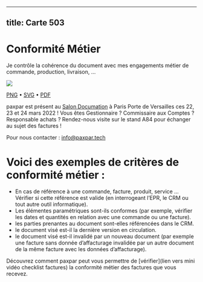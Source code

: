 
---
title: Carte 503
---

# Conformité Métier

Je contrôle la cohérence
du document avec
mes engagements métier
de commande, 
production, livraison, ...


![](https://media.paxpar.tech/ludi/card_503_recto.png)

[PNG](https://media.paxpar.tech/ludi/card_503_recto.png) • [SVG](https://media.paxpar.tech/ludi/card_503_recto.svg) • [PDF](https://media.paxpar.tech/ludi/card_503_recto.pdf)

paxpar est présent au [Salon Documation](https://www.documation.fr/info_societe/527/paxpartech.html) à Paris Porte de Versailles ces 22, 23 et 24 mars 2022 ! Vous êtes Gestionnaire ? Commissaire aux Comptes ? Responsable achats ? Rendez-nous visite sur le stand A84 pour échanger au sujet des factures !

Pour nous contacter : info@paxpar.tech

# Voici des exemples de critères de conformité métier :
  - En cas de référence à une commande, facture, produit, service … Vérifier si cette référence est valide (en interrogeant l’EPR, le CRM ou tout autre outil informatique).
  - Les élémentes paramétriques sont-ils conformes (par exemple, vérifier les dates et quantités en relation avec une commande ou une facture).
  - les parties prenantes au document sont-elles référencées dans le CRM.
  - le document visé est-il la dernière version en circulation. 
  - le document visé est-il invalidé par un nouveau document (par exemple une facture sans donnée d’affacturage invalidée par un autre document de la même facture avec les données d’affacturage).

Découvrez comment paxpar peut vous permettre de [vérifier](lien vers mini vidéo checklist factures) la conformité métier des factures que vous recevez.


